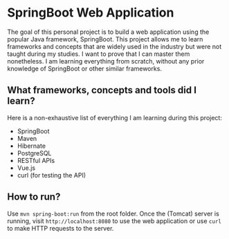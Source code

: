 # SpringBoot Web Application

The goal of this personal project is to build a web application using the popular Java framework, SpringBoot.
This project allows me to learn frameworks and concepts that are widely used in the industry but were not taught during my studies. I want to prove that I can master them nonetheless.
I am learning everything from scratch, without any prior knowledge of SpringBoot or other similar frameworks.

## What frameworks, concepts and tools did I learn?

Here is a non-exhaustive list of everything I am learning during this project:
- SpringBoot
- Maven
- Hibernate
- PostgreSQL
- RESTful APIs
- Vue.js
- curl (for testing the API)

## How to run?

Use `mvn spring-boot:run` from the root folder.
Once the (Tomcat) server is running, visit `http://localhost:8080` to use the web application
or use `curl` to make HTTP requests to the server.

